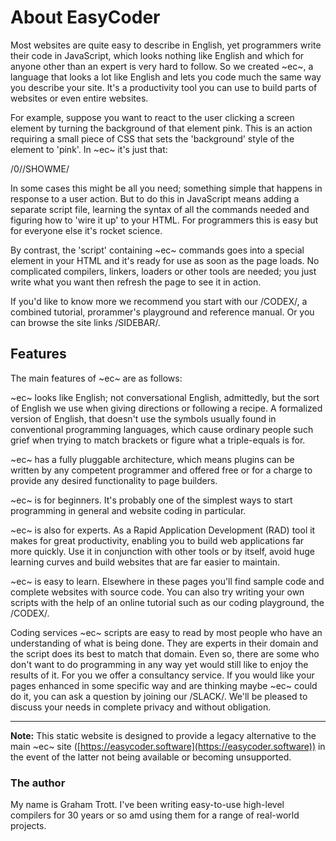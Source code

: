 # About EasyCoder #
Most websites are quite easy to describe in English, yet programmers write their code in JavaScript, which looks nothing like English and which for anyone other than an expert is very hard to follow. So we created ~ec~, a language that looks a lot like English and lets you code much the same way you describe your site. It's a productivity tool you can use to build parts of websites or even entire websites.

For example, suppose you want to react to the user clicking a screen element by turning the background of that element pink. This is an action requiring a small piece of CSS that sets the 'background' style of the element to 'pink'. In ~ec~ it's just that:

/0//SHOWME/

In some cases this might be all you need; something simple that happens in response to a user action. But to do this in JavaScript means adding a separate script file, learning the syntax of all the commands needed and figuring how to 'wire it up' to your HTML. For programmers this is easy but for everyone else it's rocket science.

By contrast, the 'script' containing ~ec~ commands goes into a special element in your HTML and it's ready for use as soon as the page loads. No complicated compilers, linkers, loaders or other tools are needed; you just write what you want then refresh the page to see it in action.

If you'd like to know more we recommend you start with our /CODEX/, a combined tutorial, prorammer's playground and reference manual. Or you can browse the site links /SIDEBAR/.

## Features ##
The main features of ~ec~ are as follows:

~ec~ looks like English; not conversational English, admittedly, but the sort of English we use when giving directions or following a recipe. A formalized version of English, that doesn't use the symbols usually found in conventional programming languages, which cause ordinary people such grief when trying to match brackets or figure what a triple-equals is for.

~ec~ has a fully pluggable architecture, which means plugins can be written by any competent programmer and offered free or for a charge to provide any desired functionality to page builders.

~ec~ is for beginners. It's probably one of the simplest ways to start programming in general and website coding in particular.

~ec~ is also for experts. As a Rapid Application Development (RAD) tool it makes for great productivity, enabling you to build web applications far more quickly. Use it in conjunction with other tools or by itself, avoid huge learning curves and build websites that are far easier to maintain.

~ec~ is easy to learn. Elsewhere in these pages you'll find sample code and complete websites with source code. You can also try writing your own scripts with the help of an online tutorial such as our coding playground, the /CODEX/.

Coding services
~ec~ scripts are easy to read by most people who have an understanding of what is being done. They are experts in their domain and the script does its best to match that domain. Even so, there are some who don't want to do programming in any way yet would still like to enjoy the results of it. For you we offer a consultancy service. If you would like your pages enhanced in some specific way and are thinking maybe ~ec~ could do it, you can ask a question by joining our /SLACK/. We'll be pleased to discuss your needs in complete privacy and without obligation.

---
**Note:** This static website is designed to provide a legacy alternative to the main ~ec~ site ([https://easycoder.software](https://easycoder.software)) in the event of the latter not being available or becoming unsupported.

### The author ###

My name is Graham Trott. I've been writing easy-to-use high-level compilers for 30 years or so amd using them for a range of real-world projects.
